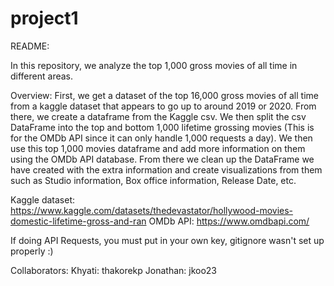 # project1
README:

In this repository, we analyze the top 1,000 gross movies of all time in different areas.

Overview:
First, we get a dataset of the top 16,000 gross movies of all time from a kaggle dataset that appears to go up to around 2019 or 2020. From there, we create a dataframe from the Kaggle csv. We then split the csv DataFrame into the top and bottom 1,000 lifetime grossing movies (This is for the OMDb API since it can only handle 1,000 requests a day). We then use this top 1,000 movies dataframe and add more information on them using the OMDb API database. From there we clean up the DataFrame we have created with the extra information and create visualizations from them such as Studio information, Box office information, Release Date, etc.

Kaggle dataset:
https://www.kaggle.com/datasets/thedevastator/hollywood-movies-domestic-lifetime-gross-and-ran
OMDb API:
https://www.omdbapi.com/

If doing API Requests, you must put in your own key, gitignore wasn't set up properly :)

Collaborators:
Khyati: thakorekp
Jonathan: jkoo23
